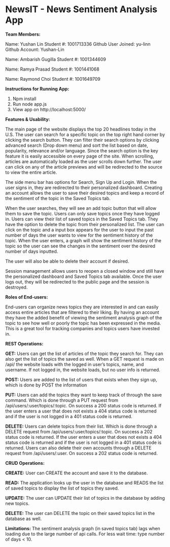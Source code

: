 # NewsIT - News Sentiment Analysis App

**Team Members:**

Name: Yushan Lin Student #: 1001713336 Github User Joined: yu-linn Github Account: Yushan-Lin

Name: Ambarish Gugilla Student #: 1001344609

Name: Ramya Prasad Student #: 1001441068

Name: Raymond Choi Student #: 1001649709


**Instructions for Running App:**

1. Npm install
2. Run node app.js
3. View app on http://localhost:5000/

**Features & Usability:**

The main page of the website displays the top 20 headlines today in the U.S. The user can search for a specific topic on the top right hand corner by clicking the search button. They can filter their search options by clicking advanced search (Drop down menu) and sort the list based on date, popularity, relevance and/or language. Since the search option is the key feature it is easily accessible on every page of the site. When scrolling, articles are automatically loaded as the user scrolls down further. The user can click on any of the article previews and will be redirected to the source to view the entire article. 

The side menu bar has options for Search, Sign Up and Login. When the user signs in, they are redirected to their personalized dashboard. Creating an account allows the user to save their desired topics and keep a record of the sentiment of the topic in the Saved Topics tab. 

When the user searches, they will see an add topic button that will allow them to save the topic. Users can only save topics once they have logged in. Users can view their list of saved topics in the Saved Topics tab. They have the option to delete the topic from their personalized list. The user can click on the topic and a input box appears for the user to input the past number of days the user wants to view for the sentiment history of the topic. When the user enters, a graph will show the sentiment history of the topic so the user can see the changes in the sentiment over the desired number of days inputted.

The user will also be able to delete their account if desired.

Session management allows users to reopen a closed window and still have the personalized dashboard and Saved Topics tab available. Once the user logs out, they will be redirected to the public page and the session is destroyed. 

**Roles of End-users:**

End-users can organize news topics they are interested in and can easily access entire articles that are filtered to their liking. By having an account they have the added benefit of viewing the sentiment analysis graph of the topic to see how well or poorly the topic has been expressed in the media. This is a great tool for tracking companies and topics users have invested in. 

**REST Operations:**

**GET:** Users can get the list of articles of the topic they search for. They can also get the list of topics the saved as well. When a GET request is made on /api/ the website loads with the logged in user’s topics, name, and username. If not logged in, the website loads, but no user info is returned.

**POST:** Users are added to the list of users that exists when they sign up, which is done by POST the information

**PUT:** Users can add the topics they want to keep track of through the save command. Which is done through a PUT request from /api/users/:user/topics/:topic. On success a 200 status code is returned. If the user enters a user that does not exists a 404 status code is returned and if the user is not logged in a 401 status code is returned.

**DELETE:** Users can delete topics from their list. Which is done through a DELETE request from /api/users/:user/topics/:topic. On success a 202 status code is returned. If the user enters a user that does not exists a 404 status code is returned and if the user is not logged in a 401 status code is returned. Users can also delete their own accounts through a DELETE request from /api/users/:user. On success a 202 status code is returned.

**CRUD Operations:**

**CREATE:** User can CREATE the account and save it to the database.

**READ:** The application looks up the user in the database and READS the list of saved topics to display the list of topics they saved.

**UPDATE:** The user can UPDATE their list of topics in the database by adding new topics.

**DELETE:** The user can DELETE the topic on their saved topics list in the database as well.

**Limitations:** The sentiment analysis graph (in saved topics tab) lags when loading due to the large number of api calls. For less wait time: type number of days < 10.   

